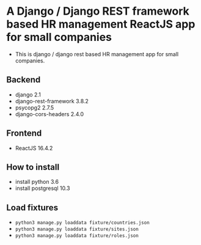 # A Django / Django REST framework based HR management ReactJS app for small companies

- This is django / django rest based HR management app for small companies.

## Backend
  - django 2.1
  - django-rest-framework 3.8.2
  - psycopg2 2.7.5
  - django-cors-headers 2.4.0
  
## Frontend
  - ReactJS 16.4.2
  
## How to install
  - install python 3.6
  - install postgresql 10.3
  
## Load fixtures
  - `python3 manage.py loaddata fixture/countries.json`
  - `python3 manage.py loaddata fixture/sites.json`
  - `python3 manage.py loaddata fixture/roles.json`